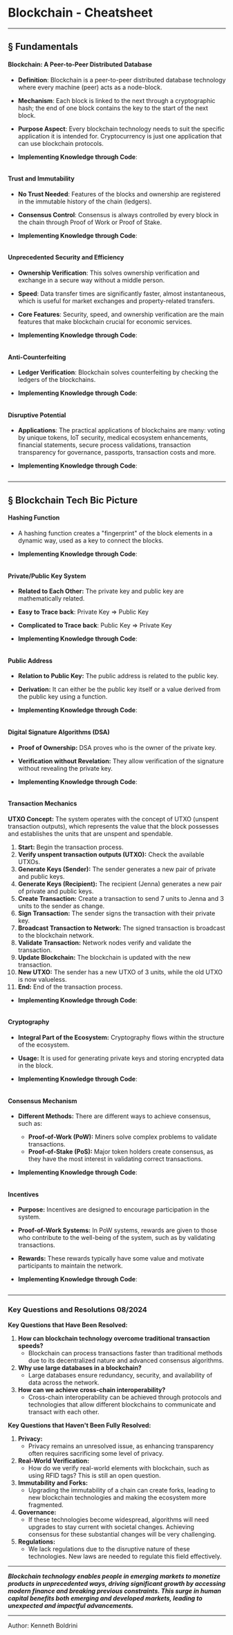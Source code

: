 # **Blockchain - Cheatsheet**
---

## § Fundamentals

#### Blockchain: A Peer-to-Peer Distributed Database

- **Definition**: Blockchain is a peer-to-peer distributed database technology where every machine (peer) acts as a node-block.
- **Mechanism**: Each block is linked to the next through a cryptographic hash; the end of one block contains the key to the start of the next block.
- **Purpose Aspect**: Every blockchain technology needs to suit the specific application it is intended for. Cryptocurrency is just one application that can use blockchain protocols.

- **Implementing Knowledge through Code**:

```Rust
```

#### Trust and Immutability

- **No Trust Needed**: Features of the blocks and ownership are registered in the immutable history of the chain (ledgers).
- **Consensus Control**: Consensus is always controlled by every block in the chain through Proof of Work or Proof of Stake.

- **Implementing Knowledge through Code**:

```Rust
```
#### Unprecedented Security and Efficiency

- **Ownership Verification**: This solves ownership verification and exchange in a secure way without a middle person.
- **Speed**: Data transfer times are significantly faster, almost instantaneous, which is useful for market exchanges and property-related transfers.
- **Core Features**: Security, speed, and ownership verification are the main features that make blockchain crucial for economic services.

- **Implementing Knowledge through Code**:

```Rust
```
#### Anti-Counterfeiting

- **Ledger Verification**: Blockchain solves counterfeiting by checking the ledgers of the blockchains.

- **Implementing Knowledge through Code**:

```Rust
```
#### Disruptive Potential

- **Applications**: The practical applications of blockchains are many: voting by unique tokens, IoT security, medical ecosystem enhancements, financial statements, secure process validations, transaction transparency for governance, passports, transaction costs and more.

- **Implementing Knowledge through Code**:

```Rust
```

---
## § Blockchain Tech Bic Picture

#### Hashing Function

- A hashing function creates a "fingerprint" of the block elements in a dynamic way, used as a key to connect the blocks.

- **Implementing Knowledge through Code**:

```Rust
```

#### Private/Public Key System

- **Related to Each Other:** The private key and public key are mathematically related.
- **Easy to Trace back**: Private Key => Public Key 
- **Complicated to Trace back**: Public Key => Private Key

- **Implementing Knowledge through Code**:

```Rust
```

#### Public Address

- **Relation to Public Key:** The public address is related to the public key.
- **Derivation:** It can either be the public key itself or a value derived from the public key using a function.

- **Implementing Knowledge through Code**:

```Rust
```

#### Digital Signature Algorithms (DSA)

- **Proof of Ownership:** DSA proves who is the owner of the private key.
- **Verification without Revelation:** They allow verification of the signature without revealing the private key.

- **Implementing Knowledge through Code**:

```Rust
```

#### Transaction Mechanics

**UTXO Concept:** The system operates with the concept of UTXO (unspent transaction outputs), which represents the value that the block possesses and establishes the units that are unspent and spendable.

1. **Start:** Begin the transaction process.
2. **Verify unspent transaction outputs (UTXO):** Check the available UTXOs.
3. **Generate Keys (Sender):** The sender generates a new pair of private and public keys.
4. **Generate Keys (Recipient):** The recipient (Jenna) generates a new pair of private and public keys.
5. **Create Transaction:** Create a transaction to send 7 units to Jenna and 3 units to the sender as change.
6. **Sign Transaction:** The sender signs the transaction with their private key.
7. **Broadcast Transaction to Network:** The signed transaction is broadcast to the blockchain network.
8. **Validate Transaction:** Network nodes verify and validate the transaction.
9. **Update Blockchain:** The blockchain is updated with the new transaction.
10. **New UTXO:** The sender has a new UTXO of 3 units, while the old UTXO is now valueless.
11. **End:** End of the transaction process.

- **Implementing Knowledge through Code**:

```Rust
```

#### Cryptography

- **Integral Part of the Ecosystem:** Cryptography flows within the structure of the ecosystem.
- **Usage:** It is used for generating private keys and storing encrypted data in the block.

- **Implementing Knowledge through Code**:

```Rust
```

#### Consensus Mechanism

- **Different Methods:** There are different ways to achieve consensus, such as:
    - **Proof-of-Work (PoW):** Miners solve complex problems to validate transactions.
    - **Proof-of-Stake (PoS):** Major token holders create consensus, as they have the most interest in validating correct transactions.

- **Implementing Knowledge through Code**:

```Rust
```

#### Incentives

- **Purpose:** Incentives are designed to encourage participation in the system.
- **Proof-of-Work Systems:** In PoW systems, rewards are given to those who contribute to the well-being of the system, such as by validating transactions.
- **Rewards:** These rewards typically have some value and motivate participants to maintain the network.

- **Implementing Knowledge through Code**:

```Rust
```

---
### Key Questions and Resolutions 08/2024

**Key Questions that Have Been Resolved:**

1. **How can blockchain technology overcome traditional transaction speeds?**
    - Blockchain can process transactions faster than traditional methods due to its decentralized nature and advanced consensus algorithms.
2. **Why use large databases in a blockchain?**
    - Large databases ensure redundancy, security, and availability of data across the network.
3. **How can we achieve cross-chain interoperability?**
    - Cross-chain interoperability can be achieved through protocols and technologies that allow different blockchains to communicate and transact with each other.

**Key Questions that Haven't Been Fully Resolved:**

1. **Privacy:**
    - Privacy remains an unresolved issue, as enhancing transparency often requires sacrificing some level of privacy.
2. **Real-World Verification:**
    - How do we verify real-world elements with blockchain, such as using RFID tags? This is still an open question.
3. **Immutability and Forks:**
    - Upgrading the immutability of a chain can create forks, leading to new blockchain technologies and making the ecosystem more fragmented.
4. **Governance:**
    - If these technologies become widespread, algorithms will need upgrades to stay current with societal changes. Achieving consensus for these substantial changes will be very challenging.
5. **Regulations:**
    - We lack regulations due to the disruptive nature of these technologies. New laws are needed to regulate this field effectively.


---

***Blockchain technology enables people in emerging markets to monetize products in unprecedented ways, driving significant growth by accessing modern finance and breaking previous constraints. This surge in human capital benefits both emerging and developed markets, leading to unexpected and impactful advancements.***

---

Author: Kenneth Boldrini
